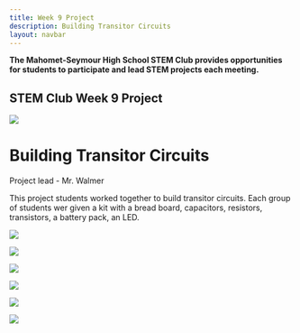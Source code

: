 ```yaml
---
title: Week 9 Project
description: Building Transitor Circuits
layout: navbar
---
```


**The Mahomet-Seymour High School STEM Club provides opportunities for students to participate and lead STEM projects each meeting.** 


## **STEM Club Week 9 Project**

![](images/STEMClubProjectWeek9A.jpg)

# **Building Transitor Circuits**

Project lead - Mr. Walmer

                                                                                      

This project students worked together to build transitor circuits. 
Each group of students wer given a kit with a bread board, capacitors, resistors, transistors, a battery pack, an LED.
                                                                                         
![](images/STEMClubProjectWeek9B.jpg)                                                                                                    
                                                                                                         
                                                                                                                
![](images/STEMClubProjectWeek9C.jpg)                                                                    

![](images/STEMClubProjectWeek9D.jpg)

![](images/STEMClubProjectWeek9E.jpg)

![](images/STEMClubProjectWeek9F.jpg)

![](images/STEMClubProjectWeek9G.jpg)
